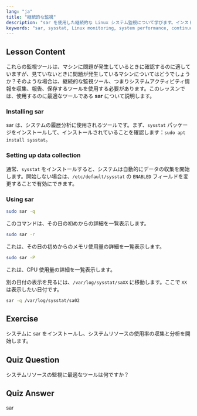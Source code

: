 ```yaml
---
lang: "ja"
title: "継続的な監視"
description: "sar を使用した継続的な Linux システム監視について学びます。インストール、データ収集、およびパフォーマンスのための履歴リソース使用量の分析方法を理解します。始めましょう！"
keywords: "sar, sysstat, Linux monitoring, system performance, continuous monitoring, beginner, tutorial, guide"
---
```


## Lesson Content

これらの監視ツールは、マシンに問題が発生しているときに確認するのに適していますが、見ていないときに問題が発生しているマシンについてはどうでしょうか？そのような場合は、継続的な監視ツール、つまりシステムアクティビティ情報を収集、報告、保存するツールを使用する必要があります。このレッスンでは、使用するのに最適なツールである **sar** について説明します。

### Installing sar

sar は、システムの履歴分析に使用されるツールです。まず、`sysstat` パッケージをインストールして、インストールされていることを確認します：`sudo apt install sysstat`。

### Setting up data collection

通常、`sysstat` をインストールすると、システムは自動的にデータの収集を開始します。開始しない場合は、`/etc/default/sysstat` の `ENABLED` フィールドを変更することで有効にできます。

### Using sar

```bash
sudo sar -q
```

このコマンドは、その日の初めからの詳細を一覧表示します。

```bash
sudo sar -r
```

これは、その日の初めからのメモリ使用量の詳細を一覧表示します。

```bash
sudo sar -P
```

これは、CPU 使用量の詳細を一覧表示します。

別の日付の表示を見るには、`/var/log/sysstat/saXX` に移動します。ここで `XX` は表示したい日付です。

```bash
sar -q /var/log/sysstat/sa02
```

## Exercise

システムに sar をインストールし、システムリソースの使用率の収集と分析を開始します。

## Quiz Question

システムリソースの監視に最適なツールは何ですか？

## Quiz Answer

sar
